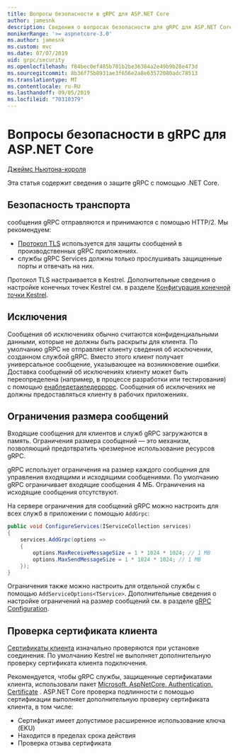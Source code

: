 ```yaml
---
title: Вопросы безопасности в gRPC для ASP.NET Core
author: jamesnk
description: Сведения о вопросах безопасности для gRPC для ASP.NET Core.
monikerRange: '>= aspnetcore-3.0'
ms.author: jamesnk
ms.custom: mvc
ms.date: 07/07/2019
uid: grpc/security
ms.openlocfilehash: f84bec0ef485b701b2be36384a2e49b9b28e473d
ms.sourcegitcommit: 8b36f75b8931ae3f656e2a8e63572080adc78513
ms.translationtype: MT
ms.contentlocale: ru-RU
ms.lasthandoff: 09/05/2019
ms.locfileid: "70310379"
---
```

# <a name="security-considerations-in-grpc-for-aspnet-core"></a>Вопросы безопасности в gRPC для ASP.NET Core

[Джеймс Ньютона-короля](https://twitter.com/jamesnk)

Эта статья содержит сведения о защите gRPC с помощью .NET Core.

## <a name="transport-security"></a>Безопасность транспорта

сообщения gRPC отправляются и принимаются с помощью HTTP/2. Мы рекомендуем:

* [Протокол TLS](https://tools.ietf.org/html/rfc5246) используется для защиты сообщений в производственных gRPC приложениях.
* службы gRPC Services должны только прослушивать защищенные порты и отвечать на них.

Протокол TLS настраивается в Kestrel. Дополнительные сведения о настройке конечных точек Kestrel см. в разделе [Конфигурация конечной точки Kestrel](xref:fundamentals/servers/kestrel#endpoint-configuration).

## <a name="exceptions"></a>Исключения

Сообщения об исключениях обычно считаются конфиденциальными данными, которые не должны быть раскрыты для клиента. По умолчанию gRPC не отправляет клиенту сведения об исключении, созданном службой gRPC. Вместо этого клиент получает универсальное сообщение, указывающее на возникновение ошибки. Доставка сообщений об исключениях клиенту может быть переопределена (например, в процессе разработки или тестирования) с помощью [енабледетаиледеррорс](xref:grpc/configuration#configure-services-options). Сообщения об исключениях не должны предоставляться клиенту в рабочих приложениях.

## <a name="message-size-limits"></a>Ограничения размера сообщений

Входящие сообщения для клиентов и служб gRPC загружаются в память. Ограничения размера сообщений — это механизм, позволяющий предотвратить чрезмерное использование ресурсов gRPC.

gRPC использует ограничения на размер каждого сообщения для управления входящими и исходящими сообщениями. По умолчанию gRPC ограничивает входящие сообщения 4 МБ. Ограничения на исходящие сообщения отсутствуют.

На сервере ограничения для сообщений gRPC можно настроить для всех служб в приложении с помощью `AddGrpc`:

```csharp
public void ConfigureServices(IServiceCollection services)
{
    services.AddGrpc(options =>
    {
        options.MaxReceiveMessageSize = 1 * 1024 * 1024; // 1 MB
        options.MaxSendMessageSize = 1 * 1024 * 1024; // 1 MB
    });
}
```

Ограничения также можно настроить для отдельной службы с помощью `AddServiceOptions<TService>`. Дополнительные сведения о настройке ограничений на размер сообщений см. в разделе [gRPC Configuration](xref:grpc/configuration).

## <a name="client-certificate-validation"></a>Проверка сертификата клиента

[Сертификаты клиента](https://tools.ietf.org/html/rfc5246#section-7.4.4) изначально проверяются при установке соединения. По умолчанию Kestrel не выполняет дополнительную проверку сертификата клиента подключения.

Рекомендуется, чтобы gRPC службы, защищенные сертификатами клиента, использовали пакет [Microsoft. AspNetCore. Authentication. Certificate](xref:security/authentication/certauth) . ASP.NET Core проверка подлинности с помощью сертификации выполняет дополнительную проверку сертификата клиента, в том числе:

* Сертификат имеет допустимое расширенное использование ключа (EKU)
* Находится в пределах срока действия
* Проверка отзыва сертификата
